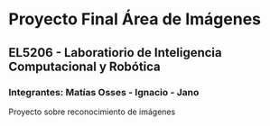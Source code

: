 # Proyecto Final Área de Imágenes
## EL5206 - Laboratiorio de Inteligencia Computacional y Robótica
### Integrantes: Matías Osses - Ignacio - Jano

Proyecto sobre reconocimiento de imágenes

